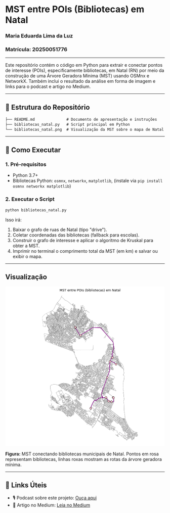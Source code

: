 # MST entre POIs (Bibliotecas) em Natal

### Maria Eduarda Lima da Luz
### Matrícula: 20250051776
---
Este repositório contém o código em Python para extrair e conectar pontos de interesse (POIs), especificamente bibliotecas, em Natal (RN) por meio da construção de uma Árvore Geradora Mínima (MST) usando OSMnx e NetworkX. Também inclui o resultado da análise em forma de imagem e links para o podcast e artigo no Medium.

---

## 📁 Estrutura do Repositório

```
├── README.md              # Documento de apresentação e instruções
├── bibliotecas_natal.py   # Script principal em Python
└── bibliotecas_natal.png  # Visualização da MST sobre o mapa de Natal
```

---

## 🚀 Como Executar

### 1. Pré-requisitos

* Python 3.7+
* Bibliotecas Python: `osmnx`, `networkx`, `matplotlib`, (instale via `pip install osmnx networkx matplotlib`)

### 2. Executar o Script

```bash
python bibliotecas_natal.py
```

Isso irá:

1. Baixar o grafo de ruas de Natal (tipo "drive").
2. Coletar coordenadas das bibliotecas (fallback para escolas).
3. Construir o grafo de interesse e aplicar o algoritmo de Kruskal para obter a MST.
4. Imprimir no terminal o comprimento total da MST (em km) e salvar ou exibir o mapa.

---

## Visualização

![MST entre POIs (bibliotecas) em Natal](bibliotecas_natal.png)

**Figura:** MST conectando bibliotecas municipais de Natal. Pontos em rosa representam bibliotecas, linhas roxas mostram as rotas da árvore geradora mínima.

---

## 🔗 Links Úteis

* 🎙️ Podcast sobre este projeto: [Ouça aqui](https://link-para-o-podcast.com)
* 📝 Artigo no Medium: [Leia no Medium](https://medium.com/seu-usuario/seu-artigo)

